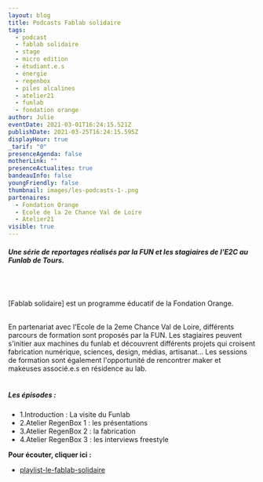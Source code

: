 ```yaml
---
layout: blog
title: Podcasts Fablab solidaire
tags:
  - podcast
  - fablab solidaire
  - stage
  - micro edition
  - étudiant.e.s
  - énergie
  - regenbox
  - piles alcalines
  - atelier21
  - funlab
  - fondation orange
author: Julie
eventDate: 2021-03-01T16:24:15.521Z
publishDate: 2021-03-25T16:24:15.595Z
displayHour: true
_tarif: "0"
presenceAgenda: false
motherLink: ""
presenceActualites: true
bandeauInfo: false
youngFriendly: false
thumbnail: images/les-podcasts-1-.png
partenaires:
  - Fondation Orange
  - Ecole de la 2e Chance Val de Loire
  - Atelier21
visible: true
---
```

##### Une série de reportages réalisés par la FUN et les stagiaires de l'E2C au Funlab de Tours.

<br/>
<br/>

\[Fablab solidaire] est un programme éducatif de la Fondation Orange. 

<br/> En partenariat avec l'Ecole de la 2eme Chance Val de Loire, différents parcours de formation sont proposés par la FUN. Les stagiaires peuvent s'initier aux machines du funlab et découvrent différents projets qui croisent fabrication numérique, sciences, design, médias, artisanat... Les sessions de formation sont également l'opportunité de rencontrer maker et makeuses associé.e.s en résidence au lab.
<br/>
<br/>

##### Les épisodes  :

* 1.Introduction : La visite du Funlab
* 2.Atelier RegenBox 1 : les présentations
* 3.Atelier RegenBox 2 : la fabrication
* 4.Atelier RegenBox 3 : les interviews freestyle

**Pour écouter, cliquer ici :**


* [playlist-le-fablab-solidaire](https://soundcloud.com/user-247009848-888108272/sets/le-fablab-solidaire)